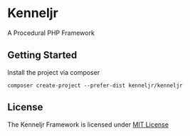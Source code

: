 # Kenneljr

A Procedural PHP Framework

## Getting Started


Install the project via composer
````
composer create-project --prefer-dist kenneljr/kenneljr
````

## License

The Kenneljr Framework is licensed under [MIT License](https://opensource.org/licenses/MIT)